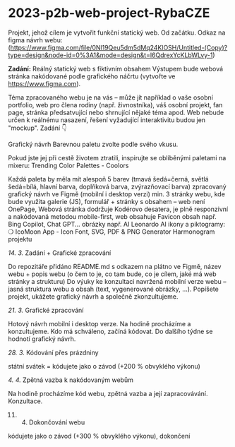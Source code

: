 # 2023-p2b-web-project-RybaCZE

Projekt, jehož cílem je vytvořit funkční statický web. Od začátku.
Odkaz na figma návrh webu: (https://www.figma.com/file/0Nl19Qeu5dm5dMq24KlOSH/Untitled-(Copy)?type=design&node-id=0%3A1&mode=design&t=l6QdrexYcKLbWLvy-1)

**Zadání:**
Reálný statický web s fiktivním obsahem
Výstupem bude webová stránka nakódované podle grafického náčrtu (vytvořte ve https://www.figma.com).

Téma zpracovaného webu je na vás – může jít například o vaše osobní portfolio, web pro člena rodiny (např. živnostníka), váš osobní projekt, fan page, stránka předsatvující nebo shrnující nějaké téma apod.
Web nebude určen k reálnému nasazení, řešení vyžadující interaktivitu budou jen "mockup".
Zadání 👇

Grafický návrh
Barevnou paletu zvolte podle svého vkusu.

Pokud jste jej při cestě životem ztratili, inspirujte se oblíběnými paletami na mixeru: Trending Color Palettes - Coolors

Každá paleta by měla mít alespoň 5 barev (tmavá šedá=černá, světlá šedá=bílá, hlavní barva, doplňková barva, zvýrazňovací barva)
zpracovaný grafický návrh ve Figmě (mobilní i desktop verzi)
min. 3 stránky webu, kde bude využita galerie (JS), formulář + stránky s obsahem – web není OnePage,
Webová stránka
dodržuje Kodérovo desatera,
je plně responzivní a nakódovaná metodou mobile-first,
web obsahuje Favicon
obsah např. Bing Copilot, Chat GPT...
obrázky např. AI Leonardo AI
ikony a piktogramy: ❍ IcoMoon App - Icon Font, SVG, PDF & PNG Generator
Harmonogram projektu

_14. 3._
Zadání + Grafické zpracování

Do repozitáře přidáno README.md s
odkazem na plátno ve Figmě,
název webu + popis webu (o čem to je, co tam bude, co je cílem, jaké má web stránky a strukturu)
Do výuky ke konzultaci navržená mobilní verze webu – jasná struktura webu a obsah (text, vygenerované obrázky, ...).
Popíšete projekt, ukážete grafický návrh a společně zkonzultujeme.

_21. 3._
Grafické zpracování

Hotový návrh mobilní i desktop verze. Na hodině procházíme a konzultujeme. Kdo má schváleno, začíná kódovat.
Do dalšího týdne se hodnotí grafický návrh.

_28. 3._
Kódování přes prázdniny

státní svátek = kódujete jako o závod (+200 % obvyklého výkonu)

_4. 4._
Zpětná vazba k nakódovaným webům

Na hodině procházíme kód webu, zpětná vazba a její zapracovávání. Konzultace.

11. 4.  Dokončování webu

kódujete jako o závod (+300 % obvyklého výkonu), dokončení

